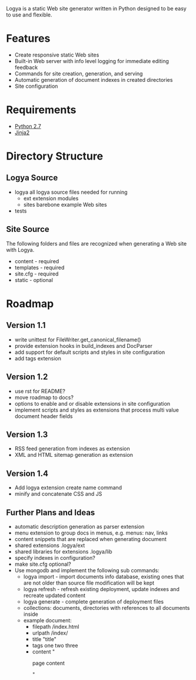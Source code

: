 Logya is a static Web site generator written in Python designed to be easy
to use and flexible.

# Features
* Create responsive static Web sites
* Built-in Web server with info level logging for immediate editing feedback
* Commands for site creation, generation, and serving
* Automatic generation of document indexes in created directories
* Site configuration

# Requirements
* [Python 2.7](http://python.org/)
* [Jinja2](http://jinja.pocoo.org/)

# Directory Structure

## Logya Source
* logya       all logya source files needed for running
    * ext       extension modules
    * sites     barebone example Web sites
* tests

## Site Source

The following folders and files are recognized when generating a Web site with Logya.

* content - required
* templates - required
* site.cfg - required
* static - optional

# Roadmap

## Version 1.1

* write unittest for FileWriter.get_canonical_filename()
* provide extension hooks in build_indexes and DocParser
* add support for default scripts and styles in site configuration
* add tags extension

## Version 1.2

* use rst for README?
* move roadmap to docs?
* options to enable and or disable extensions in site configuration
* implement scripts and styles as extensions that process multi value document header fields

## Version 1.3

* RSS feed generation from indexes as extension
* XML and HTML sitemap generation as extension

## Version 1.4

* Add logya extension create name command
* minify and concatenate CSS and JS

## Further Plans and Ideas

* automatic description generation as parser extension
* menu extension to group docs in menus, e.g. menus: nav, links
* content snippets that are replaced when generating document
* shared extensions .logya/ext
* shared libraries for extensions .logya/lib
* specify indexes in configuration?
* make site.cfg optional?
* Use mongodb and implement the following sub commands:
    * logya import - import documents info database, existing ones that are not older than source file modification will be kept
    * logya refresh - refresh existing deployment, update indexes and recreate updated content
    * logya generate - complete generation of deployment files
    * collections: documents, directories with references to all documents inside
    * example document:
        * filepath /index.html
        * urlpath /index/
        * title "title"
        * tags one two three
        * content "<p>page content</p>"
